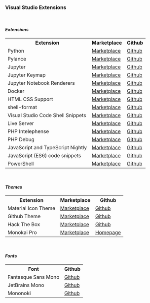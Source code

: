 <h3><b>Visual Studio Extensions</b></h3>
<br>
<h4><i>Extensions</i></h4>
<table>
  <tr>
    <th>Extension</th>
    <th>Marketplace</th>
    <th>Github</th>
  </tr>
  <tr>
    <td>Python</th>
    <td><a href="https://marketplace.visualstudio.com/items?itemName=ms-python.python">Marketplace</a></td>
    <td><a href="https://github.com/Microsoft/vscode-python">Github</a></td>
  </tr>
  <tr>
    <td>Pylance</td>
    <td><a href="https://marketplace.visualstudio.com/items?itemName=ms-python.vscode-pylance">Marketplace</a></td>
    <td><a href="https://github.com/microsoft/pylance-release">Github</a></td>
  </tr>
  <tr>
    <td>Jupyter</td>
    <td><a href="https://marketplace.visualstudio.com/items?itemName=ms-toolsai.jupyter">Marketplace</a></td>
    <td><a href="https://github.com/Microsoft/vscode-jupyter">Github</a></td>
  </tr>
  <tr>
    <td>Jupyter Keymap</td>
    <td><a href="https://marketplace.visualstudio.com/items?itemName=ms-toolsai.jupyter-keymap">Marketplace</a></td>
    <td><a href="https://github.com/Microsoft/vscode-jupyter-keymap">Github</a></td>
  </tr>
  <tr>
    <td>Jupyter Notebook Renderers</td>
    <td><a href="https://marketplace.visualstudio.com/items?itemName=ms-toolsai.jupyter-renderers">Marketplace</a></td>
    <td><a href="https://github.com/Microsoft/vscode-notebook-renderers">Github</a></td>
  </tr>
  <tr>
    <td>Docker</td>
    <td><a href="https://marketplace.visualstudio.com/items?itemName=ms-azuretools.vscode-docker">Marketplace</a></td>
    <td><a href="https://github.com/microsoft/vscode-docker">Github</a></td>
  </tr>
  <tr>
    <td>HTML CSS Support</td>
    <td><a href="https://marketplace.visualstudio.com/items?itemName=ecmel.vscode-html-css">Marketplace</a></td>
    <td><a href="https://github.com/ecmel/vscode-html-css">Github</a></td>
  </tr>
  <tr>
    <td>shell-format</td>
    <td><a href="https://marketplace.visualstudio.com/items?itemName=foxundermoon.shell-format">Marketplace</a></td>
    <td><a href="https://github.com/foxundermoon/vs-shell-format">Github</a></td>
  </tr>
  <tr>
    <td>Visual Studio Code Shell Snippets</td>
    <td><a
        href="https://marketplace.visualstudio.com/items?itemName=DeepInThought.vscode-shell-snippets">Marketplace</a>
    </td>
    <td><a href="https://github.com/DeepInThought/vscode-shell-snippets">Github</a></td>
  </tr>
  <tr>
    <td>Live Server</td>
    <td><a href="https://marketplace.visualstudio.com/items?itemName=ritwickdey.LiveServer">Marketplace</a></td>
    <td><a href="https://github.com/ritwickdey/vscode-live-server">Github</a></td>
  </tr>
  <tr>
    <td>PHP Intelephense</td>
    <td><a
        href="https://marketplace.visualstudio.com/items?itemName=bmewburn.vscode-intelephense-client">Marketplace</a>
    </td>
    <td><a href="https://github.com/bmewburn/vscode-intelephense">Github</a></td>
  </tr>
  <tr>
    <td>PHP Debug</td>
    <td><a href="https://marketplace.visualstudio.com/items?itemName=xdebug.php-debug">Marketplace</a></td>
    <td><a href="https://github.com/xdebug/vscode-php-debug">Github</a></td>
  </tr>
  <tr>
    <td>JavaScript and TypeScript Nightly</td>
    <td><a href="https://marketplace.visualstudio.com/items?itemName=ms-vscode.vscode-typescript-next">Marketplace</a>
    </td>
    <td><a href="https://github.com/microsoft/vscode-typescript-next">Github</a></td>
  </tr>
  <tr>
    <td>JavaScript (ES6) code snippets</td>
    <td><a href="https://marketplace.visualstudio.com/items?itemName=xabikos.JavaScriptSnippets">Marketplace</a></td>
    <td><a href="https://github.com/xabikos/vscode-javascript">Github</a></td>
  </tr>
  <tr>
    <td>PowerShell</td>
    <td><a href="https://marketplace.visualstudio.com/items?itemName=ms-vscode.PowerShell">Marketplace</a></td>
    <td><a href="https://github.com/PowerShell/vscode-powershell">Github</a></td>
  </tr>
</table>

<br>
<h4><i>Themes</i></h4>
<table>
  <tr>
    <th>Extension</th>
    <th>Marketplace</th>
    <th>Github</th>
  </tr>
  <tr>
    <td>Material Icon Theme</td>
    <td><a href="https://marketplace.visualstudio.com/items?itemName=PKief.material-icon-theme">Marketplace</a></td>
    <td><a href="https://github.com/PKief/vscode-material-icon-theme">Github</a></td>
  </tr>
  <tr>
    <td>Github Theme</td>
    <td><a href="https://marketplace.visualstudio.com/items?itemName=GitHub.github-vscode-theme">Marketplace</a></td>
    <td><a href="https://github.com/primer/github-vscode-theme">Github</a></td>
  </tr>
  <tr>
    <td>Hack The Box</td>
    <td><a href="https://marketplace.visualstudio.com/items?itemName=silofy.hackthebox">Marketplace</a></td>
    <td><a href="https://github.com/silofy/hackthebox">Github</a></td>
  </tr>
  <tr>
    <td>Monokai Pro</td>
    <td><a href="https://marketplace.visualstudio.com/items?itemName=monokai.theme-monokai-pro-vscode">Marketplace</a></td>
    <td><a href="https://monokai.pro">Homepage</a></td>
  </tr>
</table>

<br>
<h4><i>Fonts</i></h4>
<table>
  <tr>
    <th>Font</th>
    <th>Github</th>
  </tr>
  <tr>
    <td>Fantasque Sans Mono</td>
    <td><a href="https://github.com/belluzj/fantasque-sans">Github</a></td>
  </tr>
  <tr>
    <td>JetBrains Mono</td>
    <td><a href="https://github.com/JetBrains/JetBrainsMono">Github</a></td>
  </tr>
  <tr>
    <td>Mononoki</td>
    <td><a href="https://github.com/madmalik/mononoki">Github</a></td>
  </tr>
</table>

<!--

<table>
  <tr>
    <th>Extension</th>
    <th>Marketplace</th>
    <th>Github</th>
  </tr>

  <tr>
    <td>Extension</td>
    <td><a href="">Marketplace</a></td>
    <td><a href="">Github</a></td>
  </tr>
</table>

-->